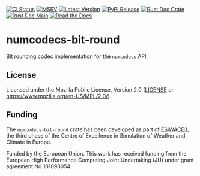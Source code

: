 [![CI Status]][workflow] [![MSRV]][repo] [![Latest Version]][crates.io] [![PyPi Release]][pypi] [![Rust Doc Crate]][docs.rs] [![Rust Doc Main]][docs] [![Read the Docs]][rtdocs]

[CI Status]: https://img.shields.io/github/actions/workflow/status/juntyr/numcodecs-rs/ci.yml?branch=main
[workflow]: https://github.com/juntyr/numcodecs-rs/actions/workflows/ci.yml?query=branch%3Amain

[MSRV]: https://img.shields.io/badge/MSRV-1.87.0-blue
[repo]: https://github.com/juntyr/numcodecs-rs

[Latest Version]: https://img.shields.io/crates/v/numcodecs-bit-round
[crates.io]: https://crates.io/crates/numcodecs-bit-round

[PyPi Release]: https://img.shields.io/pypi/v/numcodecs-wasm-bit-round.svg
[pypi]: https://pypi.python.org/pypi/numcodecs-wasm-bit-round

[Rust Doc Crate]: https://img.shields.io/docsrs/numcodecs-bit-round
[docs.rs]: https://docs.rs/numcodecs-bit-round/

[Rust Doc Main]: https://img.shields.io/badge/docs-main-blue
[docs]: https://juntyr.github.io/numcodecs-rs/numcodecs_bit_round

[Read the Docs]: https://img.shields.io/readthedocs/numcodecs-wasm?label=readthedocs
[rtdocs]: https://numcodecs-wasm.readthedocs.io/en/stable/api/numcodecs_wasm_bit_round/

# numcodecs-bit-round

Bit rounding codec implementation for the [`numcodecs`] API.

[`numcodecs`]: https://docs.rs/numcodecs/0.2/numcodecs/

## License

Licensed under the Mozilla Public License, Version 2.0 ([LICENSE](LICENSE) or https://www.mozilla.org/en-US/MPL/2.0/).

## Funding

The `numcodecs-bit-round` crate has been developed as part of [ESiWACE3](https://www.esiwace.eu), the third phase of the Centre of Excellence in Simulation of Weather and Climate in Europe.

Funded by the European Union. This work has received funding from the European High Performance Computing Joint Undertaking (JU) under grant agreement No 101093054.
